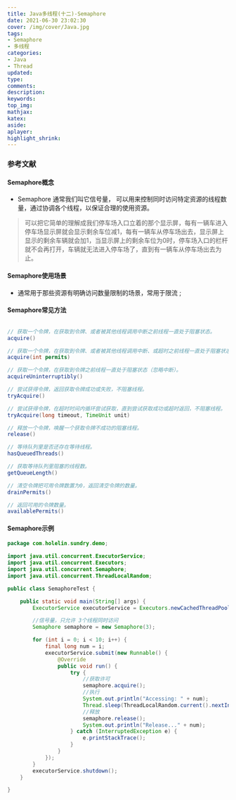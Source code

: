 ```yaml
---
title: Java多线程(十二)-Semaphore
date: 2021-06-30 23:02:30
cover: /img/cover/Java.jpg
tags:
- Semaphore
- 多线程
categories:
- Java
- Thread
updated:
type:
comments:
description:
keywords:
top_img:
mathjax:
katex:
aside:
aplayer:
highlight_shrink:
---
```


### 参考文献

#### Semaphore概念

* Semaphore 通常我们叫它信号量， 可以用来控制同时访问特定资源的线程数量，通过协调各个线程，以保证合理的使用资源。

> 可以把它简单的理解成我们停车场入口立着的那个显示屏，每有一辆车进入停车场显示屏就会显示剩余车位减1，每有一辆车从停车场出去，显示屏上显示的剩余车辆就会加1，当显示屏上的剩余车位为0时，停车场入口的栏杆就不会再打开，车辆就无法进入停车场了，直到有一辆车从停车场出去为止。

#### Semaphore使用场景

* 通常用于那些资源有明确访问数量限制的场景，常用于限流 ;

#### Semaphore常见方法

```java

// 获取一个令牌，在获取到令牌、或者被其他线程调用中断之前线程一直处于阻塞状态。
acquire()  

// 获取一个令牌，在获取到令牌、或者被其他线程调用中断、或超时之前线程一直处于阻塞状态。
acquire(int permits)  

// 获取一个令牌，在获取到令牌之前线程一直处于阻塞状态（忽略中断）。
acquireUninterruptibly() 

// 尝试获得令牌，返回获取令牌成功或失败，不阻塞线程。 
tryAcquire()

// 尝试获得令牌，在超时时间内循环尝试获取，直到尝试获取成功或超时返回，不阻塞线程。
tryAcquire(long timeout, TimeUnit unit)

// 释放一个令牌，唤醒一个获取令牌不成功的阻塞线程。
release()

// 等待队列里是否还存在等待线程。
hasQueuedThreads()

// 获取等待队列里阻塞的线程数。
getQueueLength()

// 清空令牌把可用令牌数置为0，返回清空令牌的数量。
drainPermits()

// 返回可用的令牌数量。
availablePermits()
```

#### Semaphore示例

```java
package com.holelin.sundry.demo;

import java.util.concurrent.ExecutorService;
import java.util.concurrent.Executors;
import java.util.concurrent.Semaphore;
import java.util.concurrent.ThreadLocalRandom;

public class SemaphoreTest {

    public static void main(String[] args) {
        ExecutorService executorService = Executors.newCachedThreadPool();

        //信号量，只允许 3个线程同时访问
        Semaphore semaphore = new Semaphore(3);

        for (int i = 0; i < 10; i++) {
            final long num = i;
            executorService.submit(new Runnable() {
                @Override
                public void run() {
                    try {
                        //获取许可
                        semaphore.acquire();
                        //执行
                        System.out.println("Accessing: " + num);
                        Thread.sleep(ThreadLocalRandom.current().nextInt(1000));
                        //释放
                        semaphore.release();
                        System.out.println("Release..." + num);
                    } catch (InterruptedException e) {
                        e.printStackTrace();
                    }
                }
            });
        }
        executorService.shutdown();
    }

}
```

